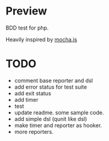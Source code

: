 # Preview

BDD test for php.

Heavily inspired by [mocha.js](http://visionmedia.github.io/mocha/)

# TODO
- comment base reporter and dsl
- add error status for test suite
- add exit status
- add timer
- test
- update readme. some sample code.
- add simple dsl (qunit like dsl)
- make timer and reporter as hooker.
- more reporters.


